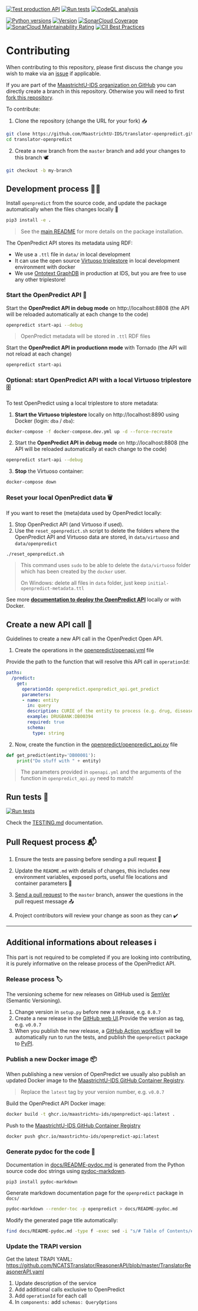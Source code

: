 [![Test production API](https://github.com/MaastrichtU-IDS/translator-openpredict/actions/workflows/run-tests-prod.yml/badge.svg)](https://github.com/MaastrichtU-IDS/translator-openpredict/actions/workflows/run-tests-prod.yml) [![Run tests](https://github.com/MaastrichtU-IDS/translator-openpredict/actions/workflows/run-tests.yml/badge.svg)](https://github.com/MaastrichtU-IDS/translator-openpredict/actions/workflows/run-tests.yml) [![CodeQL analysis](https://github.com/MaastrichtU-IDS/translator-openpredict/actions/workflows/codeql-analysis.yml/badge.svg)](https://github.com/MaastrichtU-IDS/translator-openpredict/actions/workflows/codeql-analysis.yml)

[![Python versions](https://img.shields.io/pypi/pyversions/openpredict)](https://pypi.org/project/openpredict) [![Version](https://img.shields.io/pypi/v/openpredict)](https://pypi.org/project/openpredict) [![SonarCloud Coverage](https://sonarcloud.io/api/project_badges/measure?project=MaastrichtU-IDS_translator-openpredict&metric=coverage)](https://sonarcloud.io/dashboard?id=MaastrichtU-IDS_translator-openpredict) [![SonarCloud Maintainability Rating](https://sonarcloud.io/api/project_badges/measure?project=MaastrichtU-IDS_translator-openpredict&metric=sqale_rating)](https://sonarcloud.io/dashboard?id=MaastrichtU-IDS_translator-openpredict) [![CII Best  Practices](https://bestpractices.coreinfrastructure.org/projects/4382/badge)](https://bestpractices.coreinfrastructure.org/projects/4382)

# Contributing

When contributing to this repository, please first discuss the change you wish to make via an [issue](https://github.com/MaastrichtU-IDS/translator-openpredict/issues) if applicable.

If you are part of the [MaastrichtU-IDS organization on GitHub](https://github.com/MaastrichtU-IDS) you can directly create a branch in this repository. Otherwise you will need to first [fork this repository](https://github.com/MaastrichtU-IDS/translator-openpredict/fork).

To contribute:

1. Clone the repository (change the URL for your fork) 📥

```bash
git clone https://github.com/MaastrichtU-IDS/translator-openpredict.git
cd translator-openpredict
```

2. Create a new branch from the `master` branch and add your changes to this branch 🕊️

```bash
git checkout -b my-branch
```

## Development process 👩‍💻

Install `openpredict` from the source code, and update the package automatically when the files changes locally :arrows_counterclockwise:

```bash
pip3 install -e .
```

> See the [main README](https://github.com/MaastrichtU-IDS/translator-openpredict) for more details on the package installation.

The OpenPredict API stores its metadata using RDF:

* We use a `.ttl` file in `data/` in local development
* It can use the open source [Virtuoso triplestore](https://virtuoso.openlinksw.com/) in local development environment with docker
* We use [Ontotext GraphDB](https://github.com/Ontotext-AD/graphdb-docker) in production at IDS, but you are free to use any other triplestore!

### Start the OpenPredict API :rocket:


Start the **OpenPredict API in debug mode** on http://localhost:8808 (the API will be reloaded automatically at each change to the code)

```bash
openpredict start-api --debug
```

> OpenPredict metadata will be stored in `.ttl` RDF files

Start the **OpenPredict API in productionn mode** with Tornado (the API will not reload at each change)

```bash
openpredict start-api
```

### Optional: start OpenPredict API with a local Virtuoso triplestore 🗄️

To test OpenPredict using a local triplestore to store metadata:

1. **Start the Virtuoso triplestore** locally on http://localhost:8890 using Docker (login: `dba` / `dba`):

```bash
docker-compose -f docker-compose.dev.yml up -d --force-recreate
```

2. Start the **OpenPredict API in debug mode** on http://localhost:8808 (the API will be reloaded automatically at each change to the code)

```bash
openpredict start-api --debug
```

3. **Stop** the Virtuoso container:

```bash
docker-compose down
```


### Reset your local OpenPredict data 🗑️

If you want to reset the (meta)data used by OpenPredict locally:

1. Stop OpenPredict API (and Virtuoso if used).
2. Use the `reset_openpredict.sh` script to delete the folders where the OpenPredict API and Virtuoso data are stored, in `data/virtuoso` and `data/openpredict`

```bash
./reset_openpredict.sh
```

> This command uses `sudo` to be able to delete the `data/virtuoso` folder which has been created by the `docker` user.
>
> On Windows: delete all files in `data` folder, just keep `initial-openpredict-metadata.ttl` 

See more **[documentation to deploy the OpenPredict API](https://github.com/MaastrichtU-IDS/translator-openpredict/tree/master/docs)** locally or with Docker.

## Create a new API call 📝

Guidelines to create a new API  call in the OpenPredict Open API.

1. Create the operations in the [openpredict/openapi.yml](https://github.com/MaastrichtU-IDS/translator-openpredict/blob/master/openpredict/openapi.yml#L44) file

Provide the path to the function that will resolve this API call in `operationId`:

```yaml
paths:
  /predict:
    get:
      operationId: openpredict.openpredict_api.get_predict
      parameters:
      - name: entity
        in: query
        description: CURIE of the entity to process (e.g. drug, disease, etc)
        example: DRUGBANK:DB00394
        required: true
        schema:
          type: string
```

2. Now, create the function in the [openpredict/openpredict_api.py](https://github.com/MaastrichtU-IDS/translator-openpredict/blob/master/openpredict/openpredict_api.py#L67) file

```python
def get_predict(entity='DB00001'):
    print("Do stuff with " + entity)
```

> The parameters provided in `openapi.yml` and the arguments of the function in `openpredict_api.py` need to match!

## Run tests 🧪

[![Run tests](https://github.com/MaastrichtU-IDS/translator-openpredict/workflows/Run%20tests/badge.svg)](https://github.com/MaastrichtU-IDS/translator-openpredict/actions?query=workflow%3A%22Run+tests%22)

Check the [TESTING.md](/TESTING.md) documentation.

## Pull Request process 📬

1. Ensure the tests are passing before sending a pull request 🧪

2. Update the `README.md` with details of changes, this includes new environment variables, exposed ports, useful file locations and container parameters 📝
3. [Send a pull request](https://github.com/MaastrichtU-IDS/translator-openpredict/compare) to the `master` branch, answer the questions in the pull request message 📤
4. Project contributors will review your change as soon as they can ✔️

---

## Additional informations about releases ℹ️

This part is not required to be completed if you are looking into contributing, it is purely informative on the release process of the OpenPredict API.

### Release process 🏷️

The versioning scheme for new releases on GitHub used is [SemVer](http://semver.org/) (Semantic Versioning).

1. Change version in `setup.py` before new a release, e.g. `0.0.7`
2. Create a new release in the [GitHub web UI](https:///github.com/MaastrichtU-IDS/translator-openpredict).Provide the version as tag, e.g. `v0.0.7`
3. When you publish the new release, a [GitHub Action workflow](https://github.com/MaastrichtU-IDS/translator-openpredict/actions?query=workflow%3A%22Publish+package%22) will be automatically run to run the tests, and publish the `openpredict` package to [PyPI](https://pypi.org/project/openpredict/).

### Publish a new Docker image 📦

When publishing a new version of OpenPredict we usually also publish an updated Docker image to the [MaastrichtU-IDS GitHub Container Registry](https://github.com/orgs/MaastrichtU-IDS/packages/container/package/openpredict-api).

> Replace the `latest` tag by your version number, e.g. `v0.0.7`

Build the OpenPredict API Docker image:

```bash
docker build -t ghcr.io/maastrichtu-ids/openpredict-api:latest .
```

Push to the [MaastrichtU-IDS GitHub Container Registry](https://github.com/orgs/MaastrichtU-IDS/packages/container/package/openpredict-api)

```bash
docker push ghcr.io/maastrichtu-ids/openpredict-api:latest
```

### Generate pydoc for the code 📖

Documentation in [docs/README-pydoc.md](https://github.com/MaastrichtU-IDS/translator-openpredict/tree/master/docs/README-pydoc.md) is generated from the Python source code doc strings using [pydoc-markdown](https://pydoc-markdown.readthedocs.io/en/latest/).

```bash
pip3 install pydoc-markdown
```

Generate markdown documentation page for the `openpredict` package in `docs/`

```bash
pydoc-markdown --render-toc -p openpredict > docs/README-pydoc.md
```

Modify the generated page title automatically:

```bash
find docs/README-pydoc.md -type f -exec sed -i "s/# Table of Contents/# OpenPredict Package documentation 🔮🐍/g" {} +
```

### Update the TRAPI version

Get the latest TRAPI YAML: https://github.com/NCATSTranslator/ReasonerAPI/blob/master/TranslatorReasonerAPI.yaml

1. Update description of the service
2. Add additional calls exclusive to OpenPredict
3. Add `operationId` for each call
4. In `components:` add `schemas: QueryOptions` 